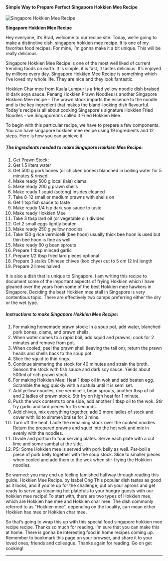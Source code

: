             

#### Simple Way to Prepare Perfect Singapore Hokkien Mee Recipe

![Singapore Hokkien Mee Recipe](https://img-global.cpcdn.com/recipes/4ddecd09f55d2ec1/751x532cq70/singapore-hokkien-mee-recipe-recipe-main-photo.jpg)

**Singapore Hokkien Mee Recipe**

Hey everyone, it’s Brad, welcome to our recipe site. Today, we’re going to make a distinctive dish, singapore hokkien mee recipe. It is one of my favorites food recipes. For mine, I’m gonna make it a bit unique. This will be really delicious.

Singapore Hokkien Mee Recipe is one of the most well liked of current trending foods on earth. It is simple, it is fast, it tastes delicious. It’s enjoyed by millions every day. Singapore Hokkien Mee Recipe is something which I’ve loved my whole life. They are nice and they look fantastic.

Hokkien Char mee from Kuala Lumpur is a fried yellow noodle dish braised in dark soya sauce. Penang Hokkien Prawn Noodles is another Singapore Hokkien Mee recipe - The prawn stock imparts the essence to the noodle and is the key ingredient that makes the bland-looking dish flavourful. Today's recipe is all about cooking Singapore's signature Hokkien Fried Noodles - we Singaporeans called it Fried Hokkien Mee.

To begin with this particular recipe, we have to prepare a few components. You can have singapore hokkien mee recipe using 19 ingredients and 12 steps. Here is how you can achieve it.

##### The ingredients needed to make Singapore Hokkien Mee Recipe:

1.  Get Prawn Stock:
2.  Get 1.5 liters water
3.  Get 500 g pork bones (or chicken bones) blanched in boiling water for 5 minutes & rinsed
4.  Make ready 500 g local (lala) clams
5.  Make ready 200 g prawn shells
6.  Make ready 1 squid (sotong) insides cleaned
7.  Take 8-12 small or medium prawns with shells on
8.  Get 1 tsp fish sauce to taste
9.  Make ready 1/4 tsp dark soy sauce to taste
10.  Make ready Hokkien Mee
11.  Take 3 tbsp lard oil (or vegetable oil) divided
12.  Get 2 small eggs lightly beaten
13.  Make ready 250 g yellow noodles
14.  Take 150 g rice vermicelli (bee hoon) usually thick bee hoon is used but thin bee hoon is fine as well
15.  Make ready 60 g bean sprouts
16.  Prepare 1 tbsp minced garlic
17.  Prepare 1/2 tbsp fried lard pieces optional
18.  Prepare 3 stalks Chinese chives (koo chye) cut to 5 cm (2 in) length
19.  Prepare 2 limes halved

It is also a dish that is unique to Singapore. I am writing this recipe to document some of the important aspects of frying Hokkien which I have gleaned over the years from some of the best Hokkien mee hawkers in Singapore. Deciding the best Hokkien mee stall in Singapore is very contentious topic. There are effectively two camps preferring either the dry or the wet type.

##### Instructions to make Singapore Hokkien Mee Recipe:

1.  For making homemade prawn stock: In a soup pot, add water, blanched pork bones, clams, and prawn shells.
2.  When water comes to a rapid boil, add squid and prawns; cook for 2 minutes and remove from pot.
3.  When cooled, peel the prawn shell (leaving the tail on); return the prawn heads and shells back to the soup pot.
4.  Slice the squid to thin rings.
5.  Continue simmering the stock for 40 minutes and strain the broth. Season the stock with fish sauce and dark soy sauce. Yields about 500ml of rich prawn stock.
6.  For making Hokkien Mee: Heat 1 tbsp oil in wok and add beaten egg. Scramble the egg quickly with a spatula until it is semi set.
7.  Add yellow noodles, rice vermicelli, bean sprouts, another tbsp of oil and 2 ladles of prawn stock. Stir fry on high heat for 1 minute.
8.  Push the wok contents to one side, add another 1 tbsp oil to the wok. Stir fry garlic and lard pieces for 15 seconds.
9.  Add chives, mix everything together, add 2 more ladles of stock and cover with lid to simmer/braise for 3 mins.
10.  Turn off the heat. Ladle the remaining stock over the cooked noodles. Return the prepared prawns and squid into the hot wok and mix in evenly with the noodles.
11.  Divide and portion to four serving plates. Serve each plate with a cut lime and some sambal at the side.
12.  PS: Some Hokkien mee is served with pork belly as well. Par-boil a piece of pork belly together with the soup stock. Slice to smaller pieces when cooled and add them to the wok when stir-frying the Hokkien noodles.

Be warned: you may end up feeling famished halfway through reading this guide. Hokkien Mee Recipe. by Isabel Ong This popular dish tastes as good as it looks, and if you're up for the challenge, put on your aprons and get ready to serve up steaming hot platefuls to your hungry guests with our hokkien mee recipe! To start with, there are two types of Hokkien mee, which are Hokkien hae mee and Hokkien char mee. The dish commonly referred to as "Hokkien mee", depending on the locality, can mean either Hokkien hae mee or Hokkien char mee.

So that’s going to wrap this up with this special food singapore hokkien mee recipe recipe. Thanks so much for reading. I’m sure that you can make this at home. There is gonna be interesting food in home recipes coming up. Remember to bookmark this page on your browser, and share it to your loved ones, friends and colleague. Thanks again for reading. Go on get cooking!

* * *